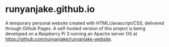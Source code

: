 # runyanjake.github.io
A temporary personal website created with HTML/Javascript/CSS, delivered through Github Pages. A self-hosted version of this project is being developed on a Raspberry Pi 3 running an Apache server OS at https://github.com/runyanjake/runyanjake-website.
